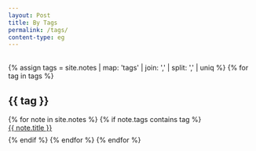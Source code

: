 ```yaml
---
layout: Post
title: By Tags
permalink: /tags/
content-type: eg
---
```



<br>
<!-- Display Tags from Posts
<div>
{% for tag in site.tags %}
  {%- assign conc = tag | first -%}
    <h2 id="{{ conc }}">{{ conc }}</h2>
    {% for post in tag.last %} 
      <li id="category-content" style="padding-bottom: 0.6em; list-style: none;"><a href="{{post.url}}">{{ post.title }}</a></li>
    {% endfor %}
{% endfor %}
</div>
-->
<div>
{% assign tags =  site.notes | map: 'tags' | join: ','  | split: ',' | uniq %}
{% for tag in tags %}
  <h2 id="{{ tag }}">{{ tag }}</h2>
  {% for note in site.notes %}
    {% if note.tags contains tag %}
      <li id="category-content" style="padding-bottom: 0.6em; list-style: none;"><a href="{{note.url}}">{{ note.title }}</a></li>
    {% endif %}
  {% endfor %}
{% endfor %}
</div>
<br/>
<br/>